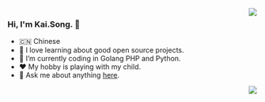 <img align="right" src="https://github-readme-stats.vercel.app/api/top-langs/?username=songkaiha&hide_border=true">


### Hi, I'm Kai.Song. 👋

- 🇨🇳 Chinese
- 🌱 I love learning about good open source projects. 
- 🤔 I’m currently coding in Golang PHP and Python.
- ❤️ My hobby is playing with my child.
- 💬 Ask me about anything [here](https://github.com/songkaiha/songkaiha/issues).


<img align="right" src="https://github-readme-stats.vercel.app/api?username=songkaiha&show_icons=true&hide_border=true">